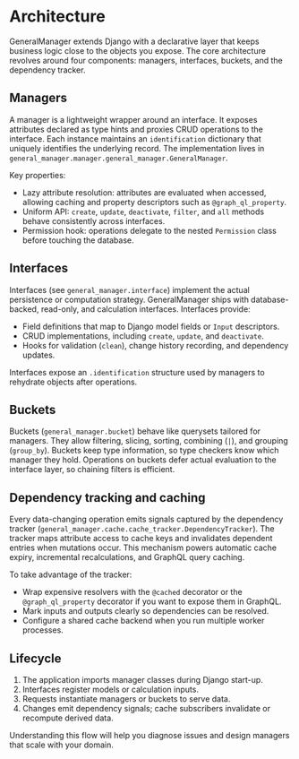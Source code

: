 # Architecture

GeneralManager extends Django with a declarative layer that keeps business logic close to the objects you expose. The core architecture revolves around four components: managers, interfaces, buckets, and the dependency tracker.

## Managers

A manager is a lightweight wrapper around an interface. It exposes attributes declared as type hints and proxies CRUD operations to the interface. Each instance maintains an `identification` dictionary that uniquely identifies the underlying record. The implementation lives in `general_manager.manager.general_manager.GeneralManager`.

Key properties:

- Lazy attribute resolution: attributes are evaluated when accessed, allowing caching and property descriptors such as `@graph_ql_property`.
- Uniform API: `create`, `update`, `deactivate`, `filter`, and `all` methods behave consistently across interfaces.
- Permission hook: operations delegate to the nested `Permission` class before touching the database.

## Interfaces

Interfaces (see `general_manager.interface`) implement the actual persistence or computation strategy. GeneralManager ships with database-backed, read-only, and calculation interfaces. Interfaces provide:

- Field definitions that map to Django model fields or `Input` descriptors.
- CRUD implementations, including `create`, `update`, and `deactivate`.
- Hooks for validation (`clean`), change history recording, and dependency updates.

Interfaces expose an `.identification` structure used by managers to rehydrate objects after operations.

## Buckets

Buckets (`general_manager.bucket`) behave like querysets tailored for managers. They allow filtering, slicing, sorting, combining (`|`), and grouping (`group_by`). Buckets keep type information, so type checkers know which manager they hold. Operations on buckets defer actual evaluation to the interface layer, so chaining filters is efficient.

## Dependency tracking and caching

Every data-changing operation emits signals captured by the dependency tracker (`general_manager.cache.cache_tracker.DependencyTracker`). The tracker maps attribute access to cache keys and invalidates dependent entries when mutations occur. This mechanism powers automatic cache expiry, incremental recalculations, and GraphQL query caching.

To take advantage of the tracker:

- Wrap expensive resolvers with the `@cached` decorator or the `@graph_ql_property` decorator if you want to expose them in GraphQL.
- Mark inputs and outputs clearly so dependencies can be resolved.
- Configure a shared cache backend when you run multiple worker processes.

## Lifecycle

1. The application imports manager classes during Django start-up.
2. Interfaces register models or calculation inputs.
3. Requests instantiate managers or buckets to serve data.
4. Changes emit dependency signals; cache subscribers invalidate or recompute derived data.

Understanding this flow will help you diagnose issues and design managers that scale with your domain.
